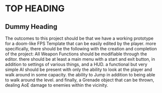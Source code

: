 # TOP HEADING 

## Dummy Heading
The outcomes to this project should be that we have a working prototype for a doom-like FPS Template that can be easily edited by the player.
more specifically, there should be the following with the creation and completion of the project:
All Weapon Functions should be modifiable through the editor.
there should be at least a main menu with a start and exit button, in addition to settings of various things, and a HUD.
a functional but very simple AI should be present with only the ability to look at the player and walk around in some capacity.
the ability to Jump in addition to being able to walk around the level.
and finally, a Grenade object that can be thrown, dealing AoE damage to enemies within the vicinity.
